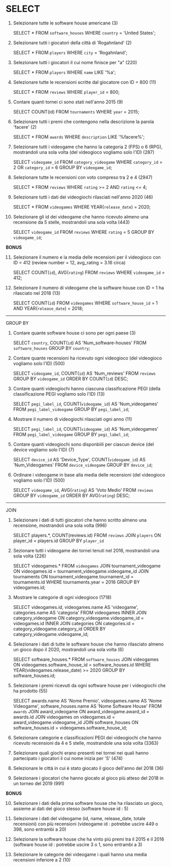 # SELECT

1) Selezionare tutte le software house americane (3)

   SELECT * FROM `software_houses` WHERE `country` = 'United States'; 

2) Selezionare tutti i giocatori della città di 'Rogahnland' (2)

    SELECT * FROM `players` WHERE `city` = 'Rogahnland'; 

3) Selezionare tutti i giocatori il cui nome finisce per "a" (220)

    SELECT * FROM `players` WHERE `name` LIKE '%a'; 

4) Selezionare tutte le recensioni scritte dal giocatore con ID = 800 (11)

    SELECT * FROM `reviews` WHERE `player_id` = 800; 

5) Contare quanti tornei ci sono stati nell'anno 2015 (9)

    SELECT COUNT(id) FROM `tournaments` WHERE `year` = 2015; 

6) Selezionare tutti i premi che contengono nella descrizione la parola 'facere' (2)

    SELECT * FROM `awards` WHERE `description` LIKE '%facere%'; 

7) Selezionare tutti i videogame che hanno la categoria 2 (FPS) o 6 (RPG), mostrandoli una sola volta (del videogioco vogliamo solo l'ID) (287)

    SELECT `videogame_id` FROM `category_videogame` WHERE `category_id` = 2 OR `category_id` = 6 GROUP BY `videogame_id`; 

8) Selezionare tutte le recensioni con voto compreso tra 2 e 4 (2947)

    SELECT * FROM `reviews` WHERE `rating` >= 2 AND `rating` <= 4; 

9) Selezionare tutti i dati dei videogiochi rilasciati nell'anno 2020 (46)

    SELECT * FROM `videogames` WHERE YEAR(`release_date`) = 2020; 

10) Selezionare gli id dei videogame che hanno ricevuto almeno una recensione da 5 stelle, mostrandoli una sola volta (443)

    SELECT `videogame_id` FROM `reviews` WHERE `rating` = 5 GROUP BY `videogame_id`; 

**BONUS**

11) Selezionare il numero e la media delle recensioni per il videogioco con ID = 412 (review number = 12, avg_rating = 3.16 circa)

    SELECT COUNT(`id`), AVG(`rating`) FROM `reviews` WHERE `videogame_id` = 412; 

12) Selezionare il numero di videogame che la software house con ID = 1 ha rilasciato nel 2018 (13)

    SELECT COUNT(`id`) FROM `videogames` WHERE `software_house_id` = 1 AND YEAR(`release_date`) = 2018; 

-------------------------------------------------------------------------------------------------

GROUP BY

1) Contare quante software house ci sono per ogni paese (3)

    SELECT `country`, COUNT(`id`) AS 'Num_software-houses' FROM `software_houses` GROUP BY `country`; 

2) Contare quante recensioni ha ricevuto ogni videogioco (del videogioco vogliamo solo l'ID) (500)

    SELECT `videogame_id`, COUNT(`id`) AS 'Num_reviews' FROM `reviews` GROUP BY `videogame_id` ORDER BY COUNT(`id`) DESC; 

3) Contare quanti videogiochi hanno ciascuna classificazione PEGI (della classificazione PEGI vogliamo solo l'ID) (13)

    SELECT `pegi_label_id`, COUNT(`videogame_id`) AS 'Num_videogames' FROM `pegi_label_videogame` GROUP BY `pegi_label_id`; 

4) Mostrare il numero di videogiochi rilasciati ogni anno (11)

    SELECT `pegi_label_id`, COUNT(`videogame_id`) AS 'Num_videogames' FROM `pegi_label_videogame` GROUP BY `pegi_label_id`; 

5) Contare quanti videogiochi sono disponbiili per ciascun device (del device vogliamo solo l'ID) (7)

    SELECT `device_id` AS 'Device_Type', COUNT(`videogame_id`) AS 'Num_Videogames' FROM `device_videogame` GROUP BY `device_id`; 

6) Ordinare i videogame in base alla media delle recensioni (del videogioco vogliamo solo l'ID) (500)

    SELECT `videogame_id`, AVG(`rating`) AS 'Voto Medio' FROM `reviews` GROUP BY `videogame_id` ORDER BY AVG(`rating`) DESC; 

-------------------------------------------------------------------------------------------------

JOIN

1) Selezionare i dati di tutti giocatori che hanno scritto almeno una recensione, mostrandoli una sola volta (996)

    SELECT players.*, COUNT(reviews.id) FROM `reviews` JOIN `players` ON player_id = players.id
    GROUP BY `player_id`

2) Sezionare tutti i videogame dei tornei tenuti nel 2016, mostrandoli una sola volta (226)

    SELECT videogames.* FROM `videogames` JOIN tournament_videogame ON videogames.id = tournament_videogame.videogame_id JOIN tournaments ON tournament_videogame.tournament_id = tournaments.id WHERE tournaments.year = 2016 GROUP BY videogames.id; 

3) Mostrare le categorie di ogni videogioco (1718)

    SELECT videogames.id, videogames.name AS 'videogame', categories.name AS 'categoria' FROM videogames INNER JOIN category_videogame ON category_videogame.videogame_id = videogames.id INNER JOIN categories ON categories.id = category_videogame.category_id ORDER BY category_videogame.videogame_id; 

4) Selezionare i dati di tutte le software house che hanno rilasciato almeno un gioco dopo il 2020, mostrandoli una sola volta (6)

    SELECT software_houses.* FROM `software_houses` JOIN videogames ON videogames.software_house_id = software_houses.id WHERE YEAR(videogames.release_date) >= 2020 GROUP BY software_houses.id; 

5) Selezionare i premi ricevuti da ogni software house per i videogiochi che ha prodotto (55)

    SELECT awards.name AS 'Nome Premio', videogames.name AS 'Nome Videogame', software_houses.name AS 'Nome Software House' 
    FROM `awards` 
    JOIN award_videogame ON award_videogame.award_id = awards.id 
    JOIN videogames on videogames.id = award_videogame.videogame_id 
    JOIN software_houses ON software_houses.id = videogames.software_house_id; 

6) Selezionare categorie e classificazioni PEGI dei videogiochi che hanno ricevuto recensioni da 4 e 5 stelle, mostrandole una sola volta (3363)

    

7) Selezionare quali giochi erano presenti nei tornei nei quali hanno partecipato i giocatori il cui nome inizia per 'S' (474)

8) Selezionare le città in cui è stato giocato il gioco dell'anno del 2018 (36)

9) Selezionare i giocatori che hanno giocato al gioco più atteso del 2018 in un torneo del 2019 (991)


**BONUS**

10) Selezionare i dati della prima software house che ha rilasciato un gioco, assieme ai dati del gioco stesso (software house id : 5)

11) Selezionare i dati del videogame (id, name, release_date, totale recensioni) con più recensioni (videogame id : potrebbe uscire 449 o 398, sono entrambi a 20)

12) Selezionare la software house che ha vinto più premi tra il 2015 e il 2016 (software house id : potrebbe uscire 3 o 1, sono entrambi a 3)

13) Selezionare le categorie dei videogame i quali hanno una media recensioni inferiore a 2 (10)
